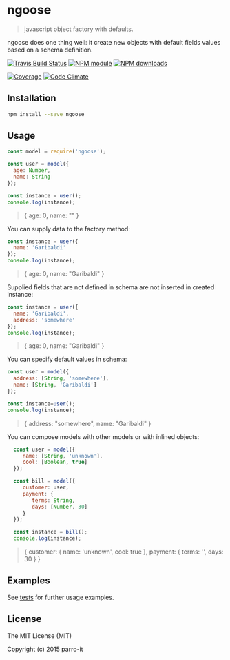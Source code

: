 # ngoose

> javascript object factory with defaults.

ngoose does one thing well: it create new objects with default fields values based on a schema definition.


[![Travis Build Status](https://img.shields.io/travis/parro-it/ngoose.svg)](http://travis-ci.org/parro-it/ngoose)
[![NPM module](https://img.shields.io/npm/v/ngoose.svg)](https://npmjs.org/package/ngoose)
[![NPM downloads](https://img.shields.io/npm/dt/ngoose.svg)](https://npmjs.org/package/ngoose)

[![Coverage](https://codeclimate.com/github/parro-it/ngoose/badges/gpa.svg)](https://codeclimate.com/github/parro-it/ngoose)
[![Code Climate](https://codeclimate.com/github/parro-it/ngoose.png)](https://codeclimate.com/github/parro-it/ngoose)

## Installation

```bash
npm install --save ngoose
```
## Usage

```js
const model = require('ngoose');

const user = model({
  age: Number,
  name: String
});

const instance = user();
console.log(instance);
```
> {
>   age: 0,
>   name: ""
> }

You can supply data to the factory method:

```js
const instance = user({
  name: 'Garibaldi'
});
console.log(instance);
```
> {
>   age: 0,
>   name: "Garibaldi"
> }

Supplied fields that are not defined in schema are not inserted in created instance:

```js
const instance = user({
  name: 'Garibaldi',
  address: 'somewhere'
});
console.log(instance);
```
> {
>   age: 0,
>   name: "Garibaldi"
> }



You can specify default values in schema:

```js
const user = model({
  address: [String, 'somewhere'],
  name: [String, 'Garibaldi']
});

const instance=user();
console.log(instance);
```
> {
>   address: "somewhere",
>   name: "Garibaldi"
> }


You can compose models with other models or with inlined objects:

```js
  const user = model({
     name: [String, 'unknown'],
     cool: [Boolean, true]
  });

  const bill = model({
     customer: user,
     payment: {
        terms: String,
        days: [Number, 30]
     }
  });

  const instance = bill();
  console.log(instance);
```
> {
>   customer: {
>     name: 'unknown',
>     cool: true
>   },
>   payment: { terms: '', days: 30 }
> }


## Examples

See [tests](test.js) for further usage examples.

## License

The MIT License (MIT)

Copyright (c) 2015 parro-it

